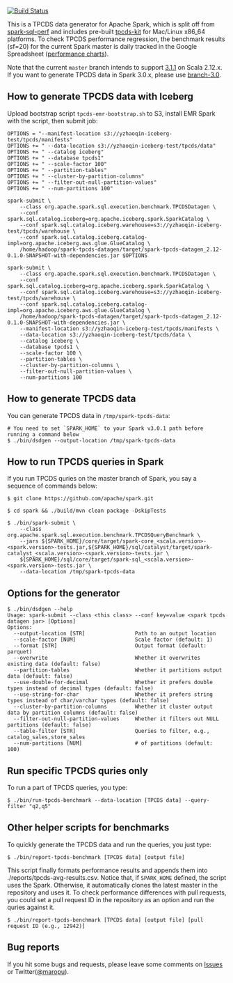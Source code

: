 [![Build Status](https://travis-ci.org/maropu/spark-tpcds-datagen.svg?branch=master)](https://travis-ci.org/maropu/spark-tpcds-datagen)

This is a TPCDS data generator for Apache Spark, which is split off from [spark-sql-perf](https://github.com/databricks/spark-sql-perf)
and includes pre-built [tpcds-kit](https://github.com/davies/tpcds-kit) for Mac/Linux x86_64 platforms.
To check TPCDS performance regression, the benchmark results (sf=20) for the current Spark master
is daily tracked in the Google Spreadsheet ([performance charts](https://docs.google.com/spreadsheets/d/1V8xoKR9ElU-rOXMH84gb5BbLEw0XAPTJY8c8aZeIqus/edit?usp=sharing)).

Note that the current `master` branch intends to support [3.1.1](https://downloads.apache.org/spark/spark-3.1.1) on Scala 2.12.x. If you want to generate TPCDS data in Spark 3.0.x, please use [branch-3.0](https://github.com/maropu/spark-tpcds-datagen/tree/branch-3.0).

## How to generate TPCDS data with Iceberg

Upload bootstrap script `tpcds-emr-bootstrap.sh` to S3, install EMR Spark with the script, then submit job:

```shell
OPTIONS = "--manifest-location s3://yzhaoqin-iceberg-test/tpcds/manifests"
OPTIONS += " --data-location s3://yzhaoqin-iceberg-test/tpcds/data"
OPTIONS += " --catalog iceberg"
OPTIONS += " --database tpcds1"
OPTIONS += " --scale-factor 100"
OPTIONS += " --partition-tables"
OPTIONS += " --cluster-by-partition-columns"
OPTIONS += " --filter-out-null-partition-values"
OPTIONS += " --num-partitions 100"

spark-submit \
    --class org.apache.spark.sql.execution.benchmark.TPCDSDatagen \
    --conf spark.sql.catalog.iceberg=org.apache.iceberg.spark.SparkCatalog \
    --conf spark.sql.catalog.iceberg.warehouse=s3://yzhaoqin-iceberg-test/tpcds/warehouse \
    --conf spark.sql.catalog.iceberg.catalog-impl=org.apache.iceberg.aws.glue.GlueCatalog \
    /home/hadoop/spark-tpcds-datagen/target/spark-tpcds-datagen_2.12-0.1.0-SNAPSHOT-with-dependencies.jar $OPTIONS
    
spark-submit \
    --class org.apache.spark.sql.execution.benchmark.TPCDSDatagen \
    --conf spark.sql.catalog.iceberg=org.apache.iceberg.spark.SparkCatalog \
    --conf spark.sql.catalog.iceberg.warehouse=s3://yzhaoqin-iceberg-test/tpcds/warehouse \
    --conf spark.sql.catalog.iceberg.catalog-impl=org.apache.iceberg.aws.glue.GlueCatalog \
    /home/hadoop/spark-tpcds-datagen/target/spark-tpcds-datagen_2.12-0.1.0-SNAPSHOT-with-dependencies.jar \
    --manifest-location s3://yzhaoqin-iceberg-test/tpcds/manifests \
    --data-location s3://yzhaoqin-iceberg-test/tpcds/data \
    --catalog iceberg \
    --database tpcds1 \
    --scale-factor 100 \
    --partition-tables \
    --cluster-by-partition-columns \
    --filter-out-null-partition-values \
    --num-partitions 100
```

## How to generate TPCDS data

You can generate TPCDS data in `/tmp/spark-tpcds-data`:

    # You need to set `SPARK_HOME` to your Spark v3.0.1 path before running a command below
    $ ./bin/dsdgen --output-location /tmp/spark-tpcds-data

## How to run TPCDS queries in Spark

If you run TPCDS quries on the master branch of Spark, you say a sequence of commands below:

    $ git clone https://github.com/apache/spark.git

    $ cd spark && ./build/mvn clean package -DskipTests

    $ ./bin/spark-submit \
        --class org.apache.spark.sql.execution.benchmark.TPCDSQueryBenchmark \
        --jars ${SPARK_HOME}/core/target/spark-core_<scala.version>-<spark.version>-tests.jar,${SPARK_HOME}/sql/catalyst/target/spark-catalyst_<scala.version>-<spark.version>-tests.jar \
        ${SPARK_HOME}/sql/core/target/spark-sql_<scala.version>-<spark.version>-tests.jar \
        --data-location /tmp/spark-tpcds-data

## Options for the generator

    $ ./bin/dsdgen --help
    Usage: spark-submit --class <this class> --conf key=value <spark tpcds datagen jar> [Options]
    Options:
      --output-location [STR]                Path to an output location
      --scale-factor [NUM]                   Scale factor (default: 1)
      --format [STR]                         Output format (default: parquet)
      --overwrite                            Whether it overwrites existing data (default: false)
      --partition-tables                     Whether it partitions output data (default: false)
      --use-double-for-decimal               Whether it prefers double types instead of decimal types (default: false)
      --use-string-for-char                  Whether it prefers string types instead of char/varchar types (default: false)
      --cluster-by-partition-columns         Whether it cluster output data by partition columns (default: false)
      --filter-out-null-partition-values     Whether it filters out NULL partitions (default: false)
      --table-filter [STR]                   Queries to filter, e.g., catalog_sales,store_sales
      --num-partitions [NUM]                 # of partitions (default: 100)

## Run specific TPCDS quries only

To run a part of TPCDS queries, you type:

    $ ./bin/run-tpcds-benchmark --data-location [TPCDS data] --query-filter "q2,q5"

## Other helper scripts for benchmarks

To quickly generate the TPCDS data and run the queries, you just type:

    $ ./bin/report-tpcds-benchmark [TPCDS data] [output file]

This script finally formats performance results and appends them into ./reports/tpcds-avg-results.csv.
Notice that, if `SPARK_HOME` defined, the script uses the Spark.
Otherwise, it automatically clones the latest master in the repository and uses it.
To check performance differences with pull requests, you could set a pull request ID in the repository as an option
and run the quries against it.

    $ ./bin/report-tpcds-benchmark [TPCDS data] [output file] [pull request ID (e.g., 12942)]

## Bug reports

If you hit some bugs and requests, please leave some comments on [Issues](https://github.com/maropu/spark-sql-server/issues)
or Twitter([@maropu](http://twitter.com/#!/maropu)).

